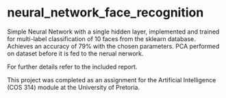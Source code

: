 # neural_network_face_recognition
Simple Neural Network with a single hidden layer, implemented and trained for multi-label classification of 10 faces from the sklearn database. Achieves an accuracy of 79% with the chosen parameters. PCA performed on dataset before it is fed to the nerual nerwork.

For further details refer to the included report.

This project was completed as an assignment for the Artificial Intelligence (COS 314) module at the University of Pretoria.
